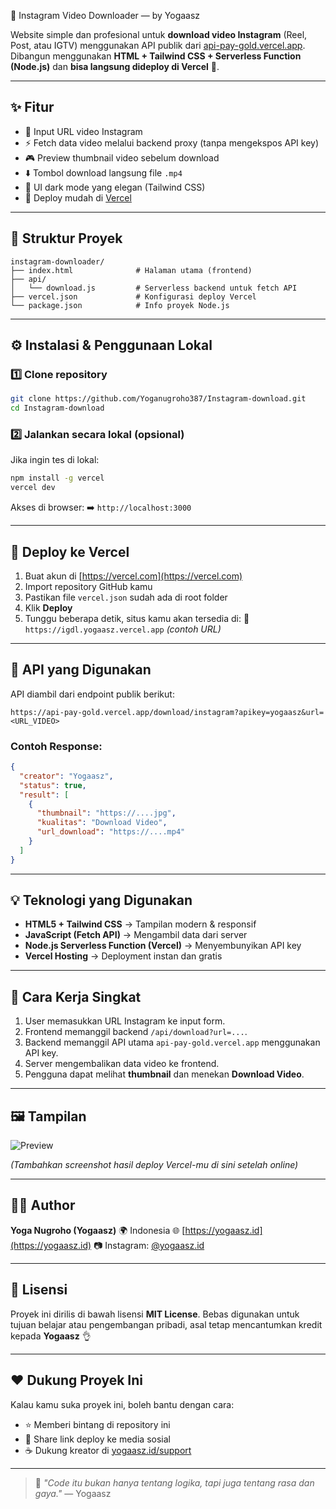 🎥 Instagram Video Downloader — by Yogaasz

Website simple dan profesional untuk **download video Instagram** (Reel, Post, atau IGTV) menggunakan API publik dari [api-pay-gold.vercel.app](https://api-pay-gold.vercel.app).
Dibangun menggunakan **HTML + Tailwind CSS + Serverless Function (Node.js)** dan **bisa langsung dideploy di Vercel** 🚀.

---

## ✨ Fitur

* 🧠 Input URL video Instagram
* ⚡ Fetch data video melalui backend proxy (tanpa mengekspos API key)
* 🎮 Preview thumbnail video sebelum download
* ⬇️ Tombol download langsung file `.mp4`
* 🌙 UI dark mode yang elegan (Tailwind CSS)
* 🧱 Deploy mudah di [Vercel](https://vercel.com)

---

## 📁 Struktur Proyek

```
instagram-downloader/
├── index.html              # Halaman utama (frontend)
├── api/
│   └── download.js         # Serverless backend untuk fetch API
├── vercel.json             # Konfigurasi deploy Vercel
└── package.json            # Info proyek Node.js
```

---

## ⚙️ Instalasi & Penggunaan Lokal

### 1️⃣ Clone repository

```bash
git clone https://github.com/Yoganugroho387/Instagram-download.git
cd Instagram-download
```

### 2️⃣ Jalankan secara lokal (opsional)

Jika ingin tes di lokal:

```bash
npm install -g vercel
vercel dev
```

Akses di browser:
➡️ `http://localhost:3000`

---

## 🚀 Deploy ke Vercel

1. Buat akun di [https://vercel.com](https://vercel.com)
2. Import repository GitHub kamu
3. Pastikan file `vercel.json` sudah ada di root folder
4. Klik **Deploy**
5. Tunggu beberapa detik, situs kamu akan tersedia di:
   🔗 `https://igdl.yogaasz.vercel.app` *(contoh URL)*

---

## 🔑 API yang Digunakan

API diambil dari endpoint publik berikut:

```
https://api-pay-gold.vercel.app/download/instagram?apikey=yogaasz&url=<URL_VIDEO>
```

### Contoh Response:

```json
{
  "creator": "Yogaasz",
  "status": true,
  "result": [
    {
      "thumbnail": "https://....jpg",
      "kualitas": "Download Video",
      "url_download": "https://....mp4"
    }
  ]
}
```

---

## 💡 Teknologi yang Digunakan

* **HTML5 + Tailwind CSS** → Tampilan modern & responsif
* **JavaScript (Fetch API)** → Mengambil data dari server
* **Node.js Serverless Function (Vercel)** → Menyembunyikan API key
* **Vercel Hosting** → Deployment instan dan gratis

---

## 🧠 Cara Kerja Singkat

1. User memasukkan URL Instagram ke input form.
2. Frontend memanggil backend `/api/download?url=...`.
3. Backend memanggil API utama `api-pay-gold.vercel.app` menggunakan API key.
4. Server mengembalikan data video ke frontend.
5. Pengguna dapat melihat **thumbnail** dan menekan **Download Video**.

---

## 🖼️ Tampilan

![Preview](https://i.ibb.co/tbD6ZKx/igdl-preview.png)

*(Tambahkan screenshot hasil deploy Vercel-mu di sini setelah online)*

---

## 🧑‍💻 Author

**Yoga Nugroho (Yogaasz)**
🌍 Indonesia
🌐 [https://yogaasz.id](https://yogaasz.id)
📷 Instagram: [@yogaasz.id](https://instagram.com/yogaasz.id)

---

## 📜 Lisensi

Proyek ini dirilis di bawah lisensi **MIT License**.
Bebas digunakan untuk tujuan belajar atau pengembangan pribadi,
asal tetap mencantumkan kredit kepada **Yogaasz** 👌

---

## ❤️ Dukung Proyek Ini

Kalau kamu suka proyek ini, boleh bantu dengan cara:

* ⭐ Memberi bintang di repository ini
* 🔄 Share link deploy ke media sosial
* ☕ Dukung kreator di [yogaasz.id/support](https://yogaasz.id/support)

---

> 🚧 *"Code itu bukan hanya tentang logika, tapi juga tentang rasa dan gaya."* — Yogaasz
